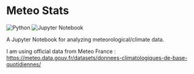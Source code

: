 # Meteo Stats
![Python](https://img.shields.io/badge/python-3670A0?style=for-the-badge&logo=python&logoColor=ffdd54) ![Jupyter Notebook](https://img.shields.io/badge/jupyter-%23FA0F00.svg?style=for-the-badge&logo=jupyter&logoColor=white)



A Jupyter Notebook for analyzing meteorological/climate data.

I am using official data from Meteo France : https://meteo.data.gouv.fr/datasets/donnees-climatologiques-de-base-quotidiennes/
